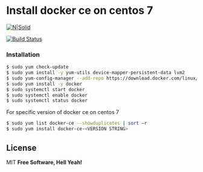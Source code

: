 # Install docker ce on centos 7

[![N|Solid](https://cldup.com/dTxpPi9lDf.thumb.png)](https://nodesource.com/products/nsolid)

[![Build Status](https://travis-ci.org/joemccann/dillinger.svg?branch=master)](https://travis-ci.org/joemccann/dillinger)

### Installation

```sh
$ sudo yum check-update
$ sudo yum install -y yum-utils device-mapper-persistent-data lvm2
$ sudo yum-config-manager --add-repo https://download.docker.com/linux/centos/docker-ce.repo
$ sudo yum install -y docker
$ sudo systemctl start docker
$ sudo systemctl enable docker
$ sudo systemctl status docker
```

For specific version of docker ce on centos 7

```sh
$ sudo yum list docker-ce --showduplicates | sort –r
$ sudo yum install docker-ce-<VERSION STRING>
```

License
----
MIT
**Free Software, Hell Yeah!**